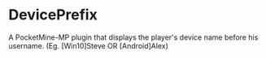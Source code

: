 # DevicePrefix
A PocketMine-MP plugin that displays the player's device name before his username. (Eg. [Win10]Steve OR [Android]Alex)
